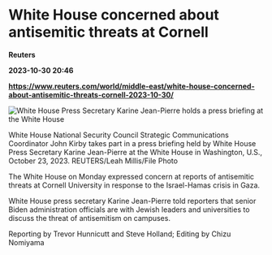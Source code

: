 # White House concerned about antisemitic threats at Cornell
**Reuters**

**2023-10-30 20:46**

**https://www.reuters.com/world/middle-east/white-house-concerned-about-antisemitic-threats-cornell-2023-10-30/**

![White House Press Secretary Karine Jean-Pierre holds a press briefing at the White House](https://www.reuters.com/resizer/nCFueDRe9us1Tp_SDYPLcVM2DL4=/1920x0/filters:quality(80)/cloudfront-us-east-2.images.arcpublishing.com/reuters/RYB4UJPTQZOQZPIYJTAQLYYJQE.jpg)

White House National Security Council Strategic Communications Coordinator John Kirby takes part in a press briefing held by White House Press Secretary Karine Jean-Pierre at the White House in Washington, U.S., October 23, 2023. REUTERS/Leah Millis/File Photo

The White House on Monday expressed concern at reports of antisemitic threats at Cornell University in response to the Israel-Hamas crisis in Gaza.

White House press secretary Karine Jean-Pierre told reporters that senior Biden administration officials are with Jewish leaders and universities to discuss the threat of antisemitism on campuses.

Reporting by Trevor Hunnicutt and Steve Holland; Editing by Chizu Nomiyama